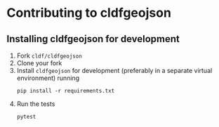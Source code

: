 # Contributing to cldfgeojson

## Installing cldfgeojson for development

1. Fork `cldf/cldfgeojson`
2. Clone your fork
3. Install `cldfgeojson` for development (preferably in a separate virtual environment) running
   ```shell
   pip install -r requirements.txt
   ```
4. Run the tests
   ```shell
   pytest
   ```
